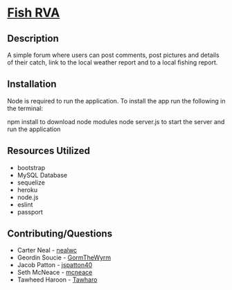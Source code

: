 # [Fish RVA](https://moustache-jake.herokuapp.com/)

## Description

A simple forum where users can post comments, post pictures and details of their catch, link to the local weather report and to a local fishing report.

## Installation
Node is required to run the application. To install the app run the following in the terminal:

npm install to download node modules
node server.js to start the server and run the application

## Resources Utilized
- bootstrap
- MySQL Database
- sequelize
- heroku
- node.js
- eslint
- passport

## Contributing/Questions
- Carter Neal - [nealwc](https://github.com/nealwc)
- Geordin Soucie - [GormTheWyrm](https://github.com/GormTheWyrm)
- Jacob Patton - [jspatton40](https://github.com/jspatton40)
- Seth McNeace - [mcneace](https://github.com/mcneace)
- Tawheed Haroon - [Tawharo](https://github.com/Tawharo)